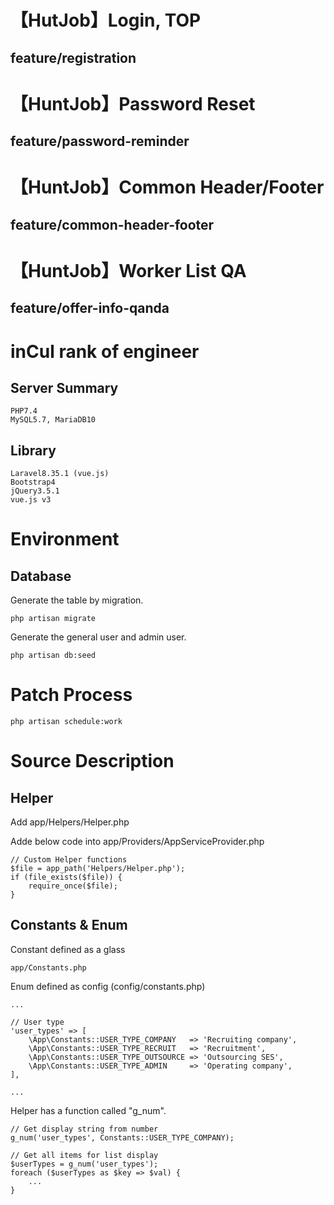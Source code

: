 # 【HutJob】Login, TOP
## feature/registration

# 【HuntJob】Password Reset
## feature/password-reminder

# 【HuntJob】Common Header/Footer
## feature/common-header-footer

# 【HuntJob】Worker List QA
## feature/offer-info-qanda

# inCul rank of engineer

## Server Summary
    PHP7.4
    MySQL5.7, MariaDB10
    
## Library
    Laravel8.35.1 (vue.js)
    Bootstrap4
    jQuery3.5.1
    vue.js v3

# Environment

## Database
Generate the table by migration.

    php artisan migrate
    
Generate the general user and admin user.

    php artisan db:seed

# Patch Process

    php artisan schedule:work

# Source Description

## Helper

Add app/Helpers/Helper.php

Adde below code into app/Providers/AppServiceProvider.php 

    // Custom Helper functions
    $file = app_path('Helpers/Helper.php');
    if (file_exists($file)) {
        require_once($file);
    }

## Constants & Enum

Constant defined as a glass

    app/Constants.php
    
Enum defined as config (config/constants.php)

    ...
    
    // User type
    'user_types' => [
        \App\Constants::USER_TYPE_COMPANY   => 'Recruiting company',
        \App\Constants::USER_TYPE_RECRUIT   => 'Recruitment',
        \App\Constants::USER_TYPE_OUTSOURCE => 'Outsourcing SES',
        \App\Constants::USER_TYPE_ADMIN     => 'Operating company',
    ],
    
    ...

Helper has a function called "g_num".

    // Get display string from number
    g_num('user_types', Constants::USER_TYPE_COMPANY);

    // Get all items for list display
    $userTypes = g_num('user_types');
    foreach ($userTypes as $key => $val) {
        ...
    }
